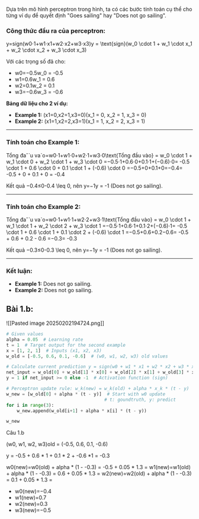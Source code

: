 Dựa trên mô hình perceptron trong hình, ta có các bước tính toán cụ thể cho từng ví dụ để quyết định "Goes sailing" hay "Does not go sailing".

### **Công thức đầu ra của perceptron:**

y=sign(w0⋅1+w1⋅x1+w2⋅x2+w3⋅x3)y = \text{sign}(w_0 \cdot 1 + w_1 \cdot x_1 + w_2 \cdot x_2 + w_3 \cdot x_3)

Với các trọng số đã cho:

- w0=−0.5w_0 = -0.5
- w1=0.6w_1 = 0.6
- w2=0.1w_2 = 0.1
- w3=−0.6w_3 = -0.6

**Bảng dữ liệu cho 2 ví dụ:**

- **Example 1:** (x1=0,x2=1,x3=0)(x_1 = 0, x_2 = 1, x_3 = 0)
- **Example 2:** (x1=1,x2=2,x3=1)(x_1 = 1, x_2 = 2, x_3 = 1)

---

### **Tính toán cho Example 1:**

Tổng đaˆˋu vaˋo=w0⋅1+w1⋅0+w2⋅1+w3⋅0\text{Tổng đầu vào} = w_0 \cdot 1 + w_1 \cdot 0 + w_2 \cdot 1 + w_3 \cdot 0 =−0.5⋅1+0.6⋅0+0.1⋅1+(−0.6)⋅0= -0.5 \cdot 1 + 0.6 \cdot 0 + 0.1 \cdot 1 + (-0.6) \cdot 0 =−0.5+0+0.1+0=−0.4= -0.5 + 0 + 0.1 + 0 = -0.4

Kết quả −0.4≤0-0.4 \leq 0, nên y=−1y = -1 (Does not go sailing).

---

### **Tính toán cho Example 2:**

Tổng đaˆˋu vaˋo=w0⋅1+w1⋅1+w2⋅2+w3⋅1\text{Tổng đầu vào} = w_0 \cdot 1 + w_1 \cdot 1 + w_2 \cdot 2 + w_3 \cdot 1 =−0.5⋅1+0.6⋅1+0.1⋅2+(−0.6)⋅1= -0.5 \cdot 1 + 0.6 \cdot 1 + 0.1 \cdot 2 + (-0.6) \cdot 1 =−0.5+0.6+0.2−0.6= -0.5 + 0.6 + 0.2 - 0.6 =−0.3= -0.3

Kết quả −0.3≤0-0.3 \leq 0, nên y=−1y = -1 (Does not go sailing).

---

### **Kết luận:**

- **Example 1:** Does not go sailing.
- **Example 2:** Does not go sailing.

## Bài 1.b: 

![[Pasted image 20250202194724.png]]

```python
# Given values
alpha = 0.05  # Learning rate
t = 1  # Target output for the second example
x = [1, 2, 1]  # Inputs (x1, x2, x3)
w_old = [-0.5, 0.6, 0.1, -0.6]  # (w0, w1, w2, w3) old values

# Calculate current prediction y = sign(w0 + w1 * x1 + w2 * x2 + w3 * x3)
net_input = w_old[0] + w_old[1] * x[0] + w_old[2] * x[1] + w_old[3] * x[2]
y = 1 if net_input >= 0 else -1  # Activation function (sign)

# Perceptron update rule: w_k(new) = w_k(old) + alpha * x_k * (t - y)
w_new = [w_old[0] + alpha * (t - y)]  # Start with w0 update
									 # t: goundtruth, y: predict
for i in range(3):
    w_new.append(w_old[i+1] + alpha * x[i] * (t - y))

w_new
```

Câu 1.b 

(w0, w1, w2, w3)old = (-0.5, 0.6, 0.1, -0.6)

y = -0.5 + 0.6 * 1 + 0.1 * 2 + -0.6 *1 = -0.3

w0(new)=w0(old) + alpha * (1 - -0.3) = -0.5 + 0.05 * 1.3 = 
w1(new)=w1(old) + alpha * (1 - -0.3) = 0.6 + 0.05 * 1.3 = 
w2(new)=w2(old) + alpha * (1 - -0.3) = 0.1 + 0.05 * 1.3 = 

- w0(new)=−0.4
- w1(new)=0.7
- w2(new)=0.3
- w3(new)=−0.5